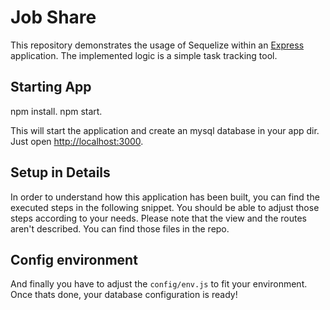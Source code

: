 # Job Share

This repository demonstrates the usage of Sequelize within an [Express](https://expressjs.com) application.
The implemented logic is a simple task tracking tool.

## Starting App

npm install.
npm start.

This will start the application and create an mysql database in your app dir.
Just open [http://localhost:3000](http://localhost:3000).

## Setup in Details

In order to understand how this application has been built, you can find the
executed steps in the following snippet. You should be able to adjust those
steps according to your needs. Please note that the view and the routes aren't
described. You can find those files in the repo.

## Config environment

And finally you have to adjust the `config/env.js` to fit your environment.
Once thats done, your database configuration is ready!
